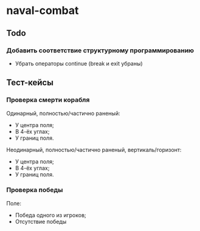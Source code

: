 # naval-combat

## Todo

### Добавить соответствие структурному программированию
- Убрать операторы continue (break и exit убраны)

## Тест-кейсы

### Проверка смерти корабля

Одинарный, полностью/частично раненый:
- У центра поля;
- В 4-ёх углах;
- У границ поля.

Неодинарный, полностью/частично раненый, вертикаль/горизонт:
- У центра поля;
- В 4-ёх углах;
- У границ поля.

### Проверка победы

Поле:
- Победа одного из игроков;
- Отсутствие победы